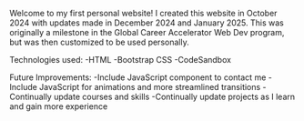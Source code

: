 Welcome to my first personal website! I created this website in October 2024 with updates made in December 2024 and January 2025. 
This was originally a milestone in the Global Career Accelerator Web Dev program, but was then customized to be used personally.

Technologies used:
	-HTML
	-Bootstrap CSS
	-CodeSandbox


Future Improvements:
	-Include JavaScript component to contact me
	-Include JavaScript for animations and more streamlined transitions
	-Continually update courses and skills
	-Continually update projects as I learn and gain more experience
